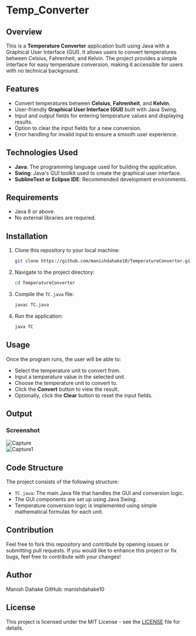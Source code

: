 # Temp_Converter

## Overview
This is a **Temperature Converter** application built using Java with a Graphical User Interface (GUI). It allows users to convert temperatures between Celsius, Fahrenheit, and Kelvin. The project provides a simple interface for easy temperature conversion, making it accessible for users with no technical background.

## Features
- Convert temperatures between **Celsius**, **Fahrenheit**, and **Kelvin**.
- User-friendly **Graphical User Interface (GUI)** built with Java Swing.
- Input and output fields for entering temperature values and displaying results.
- Option to clear the input fields for a new conversion.
- Error handling for invalid input to ensure a smooth user experience.

## Technologies Used
- **Java**: The programming language used for building the application.
- **Swing**: Java's GUI toolkit used to create the graphical user interface.
- **SublineText or Eclipse IDE**: Recommended development environments.

## Requirements
- Java 8 or above.
- No external libraries are required.

## Installation
1. Clone this repository to your local machine:
    ```bash
    git clone https://github.com/manishdahake10/TemperatureConverter.git
    ```

2. Navigate to the project directory:
    ```bash
    cd TemperatureConverter
    ```

3. Compile the `TC.java` file:
    ```bash
    javac TC.java
    ```

4. Run the application:
    ```bash
    java TC
    ```

## Usage
Once the program runs, the user will be able to:
- Select the temperature unit to convert from.
- Input a temperature value in the selected unit.
- Choose the temperature unit to convert to.
- Click the **Convert** button to view the result.
- Optionally, click the **Clear** button to reset the input fields.

##  Output
### Screenshot
![Capture](https://github.com/user-attachments/assets/8c286d49-3665-42c8-97e6-fdc5078e1dbc) <br>
![Capture1](https://github.com/user-attachments/assets/f5cca6b8-8081-4fc9-adf3-cfe3bc72a51b)

## Code Structure
The project consists of the following structure:

- `TC.java`: The main Java file that handles the GUI and conversion logic.
- The GUI components are set up using Java Swing.
- Temperature conversion logic is implemented using simple mathematical formulas for each unit.

## Contribution
Feel free to fork this repository and contribute by opening issues or submitting pull requests. If you would like to enhance this project or fix bugs, feel free to contribute with your changes!

## Author
Manish Dahake
GitHub: manishdahake10

## License
This project is licensed under the MIT License - see the [LICENSE](LICENSE) file for details.
